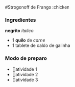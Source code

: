 #Strogonoff de Frango :chicken
### Ingredientes
**negrito**
_italico_
 - 1 **quilo** de _carne_
 - 1 tablete de caldo de galinha
 
### Modo de preparo


 - []atividade 1
 - []atividade 2
 - []atividade 3 
